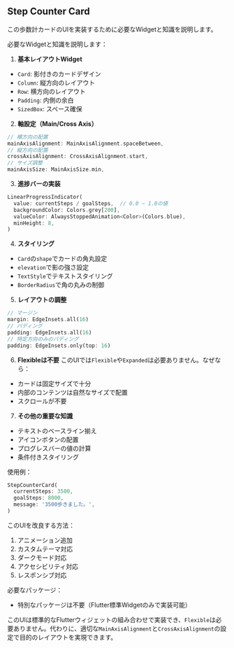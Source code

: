 ## Step Counter Card
この歩数計カードのUIを実装するために必要なWidgetと知識を説明します。


必要なWidgetと知識を説明します：

1. **基本レイアウトWidget**
- `Card`: 影付きのカードデザイン
- `Column`: 縦方向のレイアウト
- `Row`: 横方向のレイアウト
- `Padding`: 内側の余白
- `SizedBox`: スペース確保

2. **軸設定（Main/Cross Axis）**
```dart
// 横方向の配置
mainAxisAlignment: MainAxisAlignment.spaceBetween,
// 縦方向の配置
crossAxisAlignment: CrossAxisAlignment.start,
// サイズ調整
mainAxisSize: MainAxisSize.min,
```

3. **進捗バーの実装**
```dart
LinearProgressIndicator(
  value: currentSteps / goalSteps,  // 0.0 ~ 1.0の値
  backgroundColor: Colors.grey[200],
  valueColor: AlwaysStoppedAnimation<Color>(Colors.blue),
  minHeight: 8,
)
```

4. **スタイリング**
- `Card`の`shape`でカードの角丸設定
- `elevation`で影の強さ設定
- `TextStyle`でテキストスタイリング
- `BorderRadius`で角の丸みの制御

5. **レイアウトの調整**
```dart
// マージン
margin: EdgeInsets.all(16)
// パディング
padding: EdgeInsets.all(16)
// 特定方向のみのパディング
padding: EdgeInsets.only(top: 16)
```

6. **Flexibleは不要**
このUIでは`Flexible`や`Expanded`は必要ありません。なぜなら：
- カードは固定サイズで十分
- 内部のコンテンツは自然なサイズで配置
- スクロールが不要

7. **その他の重要な知識**
- テキストのベースライン揃え
- アイコンボタンの配置
- プログレスバーの値の計算
- 条件付きスタイリング

使用例：
```dart
StepCounterCard(
  currentSteps: 3500,
  goalSteps: 8000,
  message: '3500歩きました。',
)
```

このUIを改良する方法：
1. アニメーション追加
2. カスタムテーマ対応
3. ダークモード対応
4. アクセシビリティ対応
5. レスポンシブ対応

必要なパッケージ：
- 特別なパッケージは不要（Flutter標準Widgetのみで実装可能）

このUIは標準的なFlutterウィジェットの組み合わせで実装でき、`Flexible`は必要ありません。代わりに、適切な`MainAxisAlignment`と`CrossAxisAlignment`の設定で目的のレイアウトを実現できます。